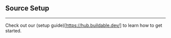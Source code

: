 ## Source Setup
----

Check out our (setup guide)[https://hub.buildable.dev/] to learn how to get started.
